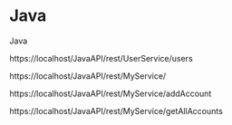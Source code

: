 # Java
Java

https://localhost/JavaAPI/rest/UserService/users

https://localhost/JavaAPI/rest/MyService/

https://localhost/JavaAPI/rest/MyService/addAccount

https://localhost/JavaAPI/rest/MyService/getAllAccounts